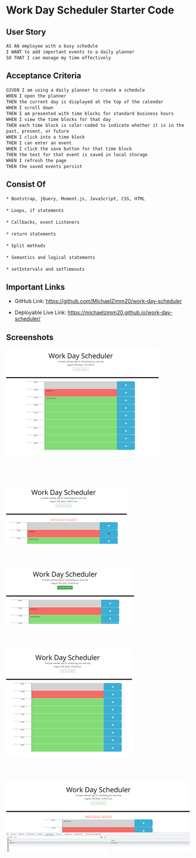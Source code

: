 # Work Day Scheduler Starter Code


## User Story 
```
AS AN employee with a busy schedule
I WANT to add important events to a daily planner
SO THAT I can manage my time effectively
```


## Acceptance Criteria 
```
GIVEN I am using a daily planner to create a schedule
WHEN I open the planner
THEN the current day is displayed at the top of the calendar
WHEN I scroll down
THEN I am presented with time blocks for standard business hours
WHEN I view the time blocks for that day
THEN each time block is color-coded to indicate whether it is in the past, present, or future
WHEN I click into a time block
THEN I can enter an event
WHEN I click the save button for that time block
THEN the text for that event is saved in local storage
WHEN I refresh the page
THEN the saved events persist
```


## Consist Of 
```
* Bootstrap, jQuery, Moment.js, JavaScript, CSS, HTML

* Loops, if statements 

* Callbacks, event Listeners

* return statements 

* Split methods 

* Semantics and logical statements 

* setIntervals and setTimeouts

```

## Important Links 

* GitHub Link: https://github.com/MichaelZimm20/work-day-scheduler

* Deployable Live Link: https://michaelzimm20.github.io/work-day-scheduler/



## Screenshots

![Work Scheduler screenshots](./Develop/images/initial-page-view.png "Initial page View") 
<br/><br/><br/><br/><br/>

![Work Scheduler screenshots](./Develop/images/message-saved.png "Message Saved")
<br/><br/><br/><br/>

![Work Scheduler screenshots](./Develop/images/clear-schedule-button.png "Clear Schedule Button") 
<br/><br/><br/><br/>

![Work Scheduler screenshots](./Develop/images/clear-button-activated.png "Clear Button Activated") 
<br/><br/><br/><br/>

![Work Scheduler screenshots](./Develop/images/localStorage.png "localStorage") 
<br/><br/><br/><br/>
